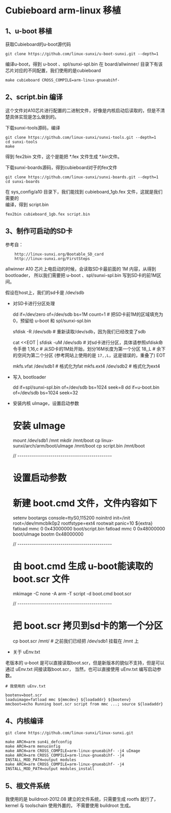 Cubieboard arm-linux 移植
=========================

1、u-boot 移植
--------------

获取Cubieboard的u-boot源代码
	
	git clone https://github.com/linux-sunxi/u-boot-sunxi.git --depth=1

编译u-boot，得到 u-boot 、spl/sunxi-spl.bin 
在 board/allwinner/ 目录下有该芯片对应的不同配置，我们使用的是cubieboard
	
	make cubieboard CROSS_COMPILE=arm-linux-gnueabihf-


2、script.bin 编译
------------------

这个文件对A10芯片进行配置的二进制文件，好像是内核启动后读取的，但是不清楚具体实现是怎么做到的。

下载sunxi-tools源码，编译

	git clone https://github.com/linux-sunxi/sunxi-tools.git --depth=1
	cd sunxi-tools
	make

得到 fex2bin 文件，这个是能把 *.fex 文件生成 *.bin文件。

下载sunxi-boards源码，得到cubieboard对于的fex文件
	
	git clone https://github.com/linux-sunxi/sunxi-boards.git --depth=1
	cd sunxi-boards

在 sys_config/a10 目录下，我们能找到 cubieboard_1gb.fex 文件，这就是我们需要的  
编译，得到 script.bin

	fex2bin cubieboard_1gb.fex script.bin

3、制作可启动的SD卡
-------------------

参考自：
		
		http://linux-sunxi.org/Bootable_SD_card
		http://linux-sunxi.org/FirstSteps

allwinner A10 芯片上电启动的时候，会读取SD卡最前面的 1M 内容，从得到 bootloader， 
所以我们需要把 u-boot 、spl/sunxi-spl.bin 写到SD卡的前1M区间。

假设在host上，我们的sd卡是 /dev/sdb

*	对SD卡进行分区处理

	dd if=/dev/zero of=/dev/sdb bs=1M count=1 		# 把SD卡前1M的区域填充为0，预留给 u-boot 和 spl/sunxi-spl.bin

	sfdisk -R /dev/sdb								# 重新读取/dev/sdb，因为我们已经改变了sdb

	cat <<EOT | sfdisk -uM /dev/sdb 				# 对sd卡进行分区，具体请参照sfdisk命令手册
	1,16,c 											# 从SD卡的1M处开始，划分16M长度为第一个分区
	18,,L 											# 余下的空间为第二个分区 (参考网站上使用的是 `17,,L`，这是错误的，重叠了)
	EOT

	mkfs.vfat /dev/sdb1								# 格式化为fat
	mkfs.ext4 /dev/sdb2 							# 格式化为ext4

*	写入 bootloader
	
	dd if=spl/sunxi-spl.bin of=/dev/sdb bs=1024 seek=8
	dd if=u-boot.bin of=/dev/sdb bs=1024 seek=32

*	安装内核 uImage，设置启动参数

	# 安装 uImage
	mount /dev/sdb1 /mnt
	mkdir /mnt/boot
	cp linux-sunxi/arch/arm/boot/uImage /mnt/boot
	cp script.bin /mnt/boot

	// ----------------------------------------------

	# 设置启动参数
	# 新建 boot.cmd 文件，文件内容如下

	setenv bootargs console=ttyS0,115200 noinitrd init=/init root=/dev/mmcblk0p2 rootfstype=ext4 rootwait panic=10 ${extra}
	fatload mmc 0 0x43000000 boot/script.bin
	fatload mmc 0 0x48000000 boot/uImage
	bootm 0x48000000

	// ----------------------------------------------

	# 由 boot.cmd 生成 u-boot能读取的 boot.scr 文件

	mkimage -C none -A arm -T script -d boot.cmd boot.scr

	// ----------------------------------------------

	# 把 boot.scr 拷贝到sd卡的第一个分区
	cp boot.scr /mnt/								# 之前我们已经把 /dev/sdb1 挂载在 /mnt 上

*	关于 uEnv.txt
	
老版本的 u-boot 是可以直接读取boot.scr，但是新版本的貌似不支持，但是可以通过 uEnv.txt 间接读取boot.scr， 
当然，也可以直接使用 uEnv.txt 编写启动参数。

	# 我使用的 uEnv.txt
	
	bootenv=boot.scr
	loaduimage=fatload mmc ${mmcdev} ${loadaddr} ${bootenv}
	mmcboot=echo Running boot.scr script from mmc ...; source ${loadaddr}


4、内核编译
-----------

	git clone https://github.com/linux-sunxi/linux-sunxi.git

	make ARCH=arm sun4i_defconfig
	make ARCH=arm menuconfig
	make ARCH=arm CROSS_COMPILE=arm-linux-gnueabihf- -j4 uImage
	make ARCH=arm CROSS_COMPILE=arm-linux-gnueabihf- -j4 INSTALL_MOD_PATH=output modules
	make ARCH=arm CROSS_COMPILE=arm-linux-gnueabihf- -j4 INSTALL_MOD_PATH=output modules_install


5、根文件系统
-------------
	
我使用的是 buildroot-2012.08 建立的文件系统，只需要生成 rootfs 就行了，kernel 与 toolschain 使用外置的， 
不需要使用 buildroot 生成。
